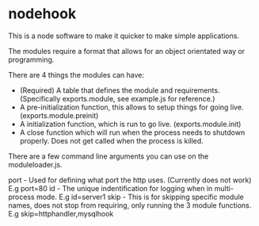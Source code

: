# nodehook
This is a node software to make it quicker to make simple applications.

The modules require a format that allows for an object orientated way or programming. 

There are 4 things the modules can have:
 - (Required) A table that defines the module and requirements. (Specifically exports.module, see example.js for reference.)
 - A pre-initialization function, this allows to setup things for going live. (exports.module.preinit)
 - A initialization function, which is run to go live. (exports.module.init)
 - A close function which will run when the process needs to shutdown properly. Does not get called when the process is killed.

There are a few command line arguments you can use on the moduleloader.js.

port - Used for defining what port the http uses. (Currently does not work) E.g port=80
id - The unique indentification for logging when in multi-process mode. E.g id=server1
skip - This is for skipping specific module names, does not stop from requiring, only running the 3 module functions. E.g skip=httphandler,mysqlhook
